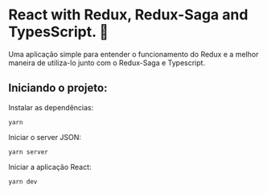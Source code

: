 # React with Redux, Redux-Saga and TypesScript. 🚀

 Uma aplicação simple para entender o funcionamento do Redux e a melhor maneira de utiliza-lo junto com o Redux-Saga e Typescript.

## Iniciando o projeto: 

 Instalar as dependências:
```console
yarn
```

 Iniciar o server JSON: 
```console
yarn server
```

 Iniciar a aplicação React:
```console
yarn dev
```

